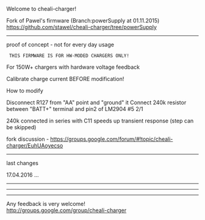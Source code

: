 Welcome to cheali-charger!

Fork of Pawel's firmware (Branch:powerSupply at 01.11.2015) https://github.com/stawel/cheali-charger/tree/powerSupply

___

proof of concept - not for every day usage


     THIS FIRMWARE IS FOR HW-MODED CHARGERS ONLY!



For 150W+ chargers with hardware voltage feedback

Calibrate charge current BEFORE modification!


How to modify 

Disconnect R127 from "AA" point and "ground" it
Connect 240k resistor between "BATT+" terminal and pin2 of LM2904 #5 2/1

240k connected in series with C11 speeds up transient response (step can be skipped)



fork discussion - https://groups.google.com/forum/#!topic/cheali-charger/EuhUAoyecso


___

last changes


17.04.2016
...


---
---
---




Any feedback is very welcome!  
http://groups.google.com/group/cheali-charger

